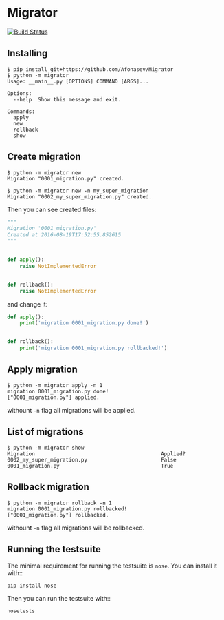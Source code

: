 # Migrator
[![Build Status](https://travis-ci.org/Afonasev/Migrator.svg?branch=master)](https://travis-ci.org/Afonasev/Migrator)

## Installing
```
$ pip install git+https://github.com/Afonasev/Migrator
$ python -m migrator
Usage: __main__.py [OPTIONS] COMMAND [ARGS]...

Options:
  --help  Show this message and exit.

Commands:
  apply
  new
  rollback
  show
```

## Create migration
```
$ python -m migrator new
Migration "0001_migration.py" created.

$ python -m migrator new -n my_super_migration
Migration "0002_my_super_migration.py" created.
```

Then you can see created files:
```python
"""
Migration '0001_migration.py'
Created at 2016-08-19T17:52:55.852615
"""


def apply():
    raise NotImplementedError


def rollback():
    raise NotImplementedError
```

and change it:
```python
def apply():
    print('migration 0001_migration.py done!')


def rollback():
    print('migration 0001_migration.py rollbacked!')
```

## Apply migration
```
$ python -m migrator apply -n 1
migration 0001_migration.py done!
["0001_migration.py"] applied.
```
withount ``-n`` flag all migrations will be applied.

## List of migrations
```
$ python -m migrator show
Migration                                         Applied?
0002_my_super_migration.py                        False
0001_migration.py                                 True
```

## Rollback migration
```
$ python -m migrator rollback -n 1
migration 0001_migration.py rollbacked!
["0001_migration.py"] rollbacked.
```
withount ``-n`` flag all migrations will be rollbacked.

## Running the testsuite

The minimal requirement for running the testsuite is ``nose``.  You can
install it with::

    pip install nose

Then you can run the testsuite with::

    nosetests
